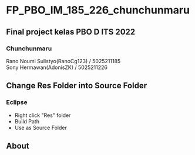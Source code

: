 # FP_PBO_IM_185_226_chunchunmaru

## Final project kelas PBO D ITS 2022 <br />
### Chunchunmaru
Rano Noumi Sulistyo(RanoCg123) / 5025211185 <br />
Sony Hermawan(AdonisZK) / 5025211226 <br />

## Change Res Folder into Source Folder
### Eclipse
- Right click "Res" folder
- Build Path
- Use as Source Folder

## About
